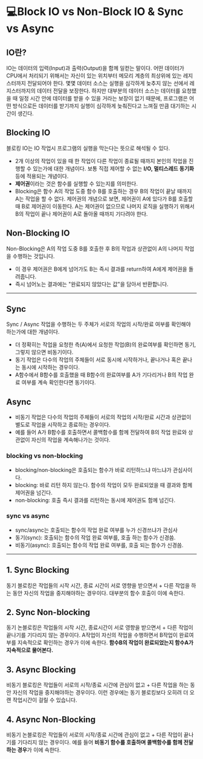 # 💻Block IO vs Non-Block IO & Sync vs Async

## IO란?
IO는 데이터의 입력(Input)과 출력(Output)을 함께 일컫는 말이다.
어떤 데이터가 CPU에서 처리되기 위해서는 자신이 있는 위치부터 메모리 계층의 최상위에 있는 레지스터까지 전달되어야 한다. 몇몇 데이터 소스는 실행을 심각하게 늦추지 않는 선에서 레지스터까지의 데이터 전달을 보장한다. 하지만 대부분의 데이터 소스는 데이터를 요청했을 때 일정 시간 안에 데이터를 받을 수 있을 거라는 보장이 없기 때문에, 프로그램은 어떤 방식으로든 데이터를 받기까지 실행이 심각하게 늦춰진다고 느껴질 만큼 대기하는 시간이 생긴다. 

## Blocking IO
블로킹 IO는 IO 작업시 프로그램의 실행을 막는다는 뜻으로 해석될 수 있다.

- 2개 이상의 작업이 있을 때 한 작업이 다른 작업이 종료될 때까지 본인의 작업을 진행할 수 있는가에 대한 개념이다. 보통 직접 제어할 수 없는 **I/O, 멀티스레드 동기화** 등에 적용되는 개념이다.
- **제어권**이라는 것은 함수를 실행할 수 있는지를 의미한다. 
- Blocking은 함수 A의 작업 도중 함수 B를 호출하는 경우 B의 작업이 끝날 때까지 A는 작업을 할 수 없다. 제어권의 개념으로 보면, 제어권이 A에 있다가 B를 호출할 때 B로 제어권이 이동한다. A는 제어권이 없으므로 나머지 로직을 실행하기 위해서 B의 작업이 끝나 제어권이 A로 돌아올 때까지 기다려야 한다.

## Non-Blocking IO
Non-Blocking은 A의 작업 도중 B를 호출한 후 B의 작업과 상관없이 A의 나머지 작업을 수행하는 것입니다.
- 이 경우 제어권은 B에게 넘어가도 B는 즉시 결과를 return하여 A에게 제어권을 돌려줍니다. 
- 즉시 넘어노는 결과에는 "완료되지 않았다는 값"을 담아서 반환합니다.

___

## Sync 
Sync / Async  작업을 수행하는 두 주체가 서로의 작업의 시작/완료 여부를 확인해야 하는가에 대한 개념이다. 
- 더 정확히는 작업을 요청한 측(A)에서 요청한 작업(B)의 완료여부를 확인하면 동기, 그렇지 않으면 비동기이다. 
- 동기 작업은 다수의 작업의 주체들이 서로 동시에 시작하거나, 끝나거나 혹은 끝나는 동시에 시작하는 경우이다. 
- A함수에서 B함수를 호출했을 때 B함수의 완료여부를 A가 기다리거나 B의 작업 완료 여부를 계속 확인한다면 동기이다.

## Async
- 비동기 작업은 다수의 작업의 주체들이 서로의 작업의 시작/완료 시간과 상관없이 별도로 작업을 시작하고 종료하는 경우이다. 
- 예를 들어 A가 B함수를 호출하면서 콜백함수를 함께 전달하여 B의 작업 완료와 상관없이 자신의 작업을 계속해나가는 것이다.

### blocking vs non-blocking

- blocking/non-blocking은 호출되는 함수가 바로 리턴하느냐 마느냐가 관심사이다.
- blocking: 바로 리턴 하지 않는다. 함수의 작업이 모두 완료되었을 때 결과와 함께 제어권을 넘긴다.
- non-blocking: 호출 즉시 결과를 리턴하는 동시에 제어권도 함께 넘긴다.

### sync vs async

- sync/async는 호출되는 함수의 작업 완료 여부를 누가 신경쓰냐가 관심사
- 동기(sync): 호출되는 함수의 작업 완료 여부를, 호출 하는 함수가 신경씀.
- 비동기(async): 호출되는 함수의 작업 완료 여부를, 호출 되는 함수가 신경씀.

___

## 1. Sync Blocking
   동기 블로킹은 작업들의 시작 시간, 종료 시간이 서로 영향을 받으면서 + 다른 작업을 하는 동안 자신의 작업을 중지해야하는 경우이다. 대부분의 함수 호출이 이에 속한다.

 

## 2. Sync Non-blocking

  동기 논블로킹은 작업들의 시작 시간, 종료시간이 서로 영향을 받으면서 + 다른 작업이 끝나기를 기다리지 않는 경우이다. A작업이 자신의 작업을 수행하면서 B작업이 완료여부를 지속적으로 확인하는 경우가 이에 속한다. **함수B의 작업이 완료되었는지 함수A가 지속적으로 물어본다.**

 

## 3. Async Blocking
   비동기 블로킹은 작업들이 서로의 시작/종료 시간에 관심이 없고 + 다른 작업을 하는 동안 자신의 작업을 중지해야하는 경우이다. 이런 경우에는 동기 블로킹보다 오히려 더 오랜 작업시간이 걸릴 수 있습니다.
 

## 4. Async Non-Blocking
  비동기 논블로킹은 작업들이 서로의 시작/종료 시간에 관심이 없고 + 다른 작업이 끝나기를 기다리지 않는 경우이다. 예를 들어 **비동기 함수를 호출하며 콜백함수를 함께 전달하는 경우**가 이에 속한다.